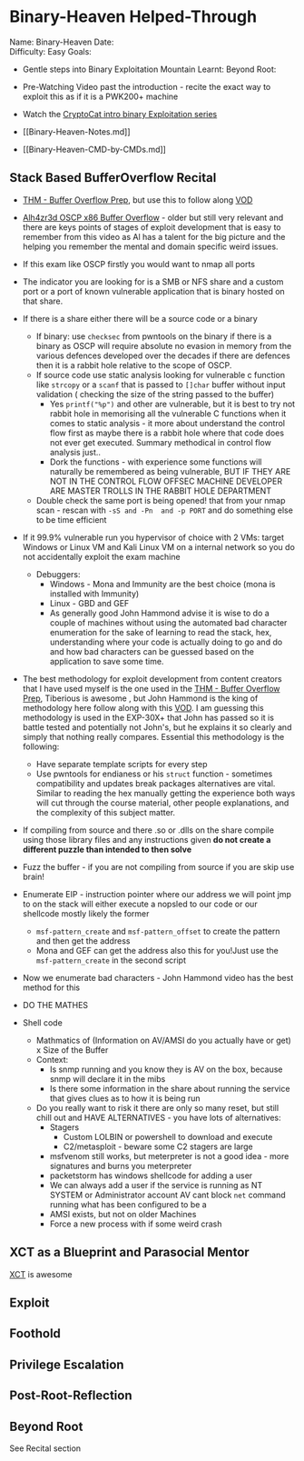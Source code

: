 # Binary-Heaven Helped-Through

Name: Binary-Heaven
Date:  
Difficulty:  Easy
Goals:  
- Gentle steps into Binary Exploitation Mountain
Learnt:
Beyond Root:
- Pre-Watching Video past the introduction - recite the exact way to exploit this as if it is a PWK200+ machine 
- Watch the [CryptoCat intro binary Exploitation series](https://www.youtube.com/watch?v=wa3sMSdLyHw&list=PLHUKi1UlEgOIc07Rfk2Jgb5fZbxDPec94)


- [[Binary-Heaven-Notes.md]]
- [[Binary-Heaven-CMD-by-CMDs.md]]


## Stack Based BufferOverflow Recital

 - [THM - Buffer Overflow Prep](https://tryhackme.com/room/bufferoverflowprep), but use this to follow along [VOD](https://www.youtube.com/watch?v=eLIRjcI5eYU)
 - [Alh4zr3d OSCP x86 Buffer Overflow](https://www.youtube.com/watch?v=Z2pQuGmFNrM) - older but still very relevant and there are keys points of stages of exploit development that is easy to remember from this video as Al has a talent for the big picture and the helping you remember the mental and domain specific weird issues. 

- If this exam like OSCP firstly you would want to nmap all ports 
- The indicator you are looking for is a SMB or NFS share and a custom port or a port of known vulnerable application that is binary hosted on that share.
- If there is a share either there will be a source code or a binary
	- If binary: use `checksec` from pwntools on the binary if there is a binary as OSCP will require absolute no evasion in memory from the various defences developed over the decades if there are defences then it is a rabbit hole relative to the scope of OSCP.
	- If source code use static analysis looking for vulnerable c function like `strcopy` or a `scanf` that is passed to `[]char` buffer without input validation ( checking the size of the string passed to the buffer)
		- Yes `printf("%p")` and other are vulnerable, but it is best to try not rabbit hole in memorising all the vulnerable C functions when it comes to static analysis - it more about understand the control flow first as maybe there is a rabbit hole where that code does not ever get executed. Summary methodical in control flow analysis just..
		- Dork the functions - with experience some functions will naturally be remembered as being vulnerable, BUT IF THEY ARE NOT IN THE CONTROL FLOW OFFSEC MACHINE DEVELOPER ARE MASTER TROLLS IN THE RABBIT HOLE DEPARTMENT
	- Double check the same port is being opened! that from your nmap scan - rescan with `-sS and -Pn  and -p PORT` and do something else to be time efficient  
- If it 99.9% vulnerable run you hypervisor of choice with 2 VMs: target Windows or Linux VM and Kali Linux VM on a internal network so you do not accidentally exploit the exam machine
	- Debuggers:
		- Windows - Mona and Immunity are the best choice (mona is installed with Immunity)
		- Linux -  GBD and GEF 
		- As generally good John Hammond advise it is wise to do a couple of machines without using the automated bad character enumeration for the sake of learning to read the stack, hex, understanding where your code is actually doing to go and do and how bad characters can be guessed based on the application to save some time.
- The best methodology for exploit development from content creators that I have used myself is the one used in the [THM - Buffer Overflow Prep](https://tryhackme.com/room/bufferoverflowprep), Tiberious is awesome , but John Hammond is the king of methodology here follow along with this [VOD](https://www.youtube.com/watch?v=eLIRjcI5eYU). I am guessing this methodology is used in the EXP-30X+ that John has passed so it is battle tested and potentially not John's, but he explains it so clearly and simply that nothing really compares. Essential this methodology is the following:
	- Have separate template scripts for every step
	- Use pwntools for endianess or his `struct` function - sometimes compatibility and updates break packages alternatives are vital. Similar to reading the hex manually getting the experience both ways will cut through the course material, other people explanations, and the complexity of this subject matter. 
- If compiling from source and there .so or .dlls on the share compile using those library files and any instructions given **do not create a different puzzle than intended to then solve**  
- Fuzz the buffer - if you are not compiling from source if you are skip use brain! 
- Enumerate EIP - instruction pointer where our address we will point jmp to on the stack will either execute a nopsled to our code or our shellcode mostly likely the former
	- `msf-pattern_create` and `msf-pattern_offset` to create the pattern and then get the address
	- Mona and GEF can get the address also this for you!Just use the `msf-pattern_create` in the second script 
- Now we enumerate bad characters - John Hammond video has the best method for this
- DO THE MATHES
- Shell code 
	- Mathmatics of (Information on AV/AMSI do you actually have or get) x Size of the Buffer   
	- Context:
		- Is snmp running and you know they is AV on the box, because snmp will declare it in the mibs
		- Is there some information in the share about running the service that gives clues as to how it is being run
	- Do you really want to risk it there are only so many reset, but still chill out and HAVE ALTERNATIVES - you have lots of alternatives:
		- Stagers  
			- Custom LOLBIN or powershell to download and execute
			- C2/metasploit - beware some C2 stagers are large 
		- msfvenom still works, but meterpreter is not a good idea - more signatures and burns you meterpreter
		- packetstorm has windows shellcode for adding a user
		- We can always add a user if the service is running as NT SYSTEM or Administrator account AV cant block `net` command running what has been configured to be a 
		- AMSI exists, but not on older Machines 
		- Force a new process with if some weird crash 
 
## XCT as a Blueprint and Parasocial Mentor

[XCT](https://www.youtube.com/watch?v=UnZj5zzcBG4) is awesome
## Exploit

## Foothold

## Privilege Escalation

## Post-Root-Reflection  

## Beyond Root

See Recital section
